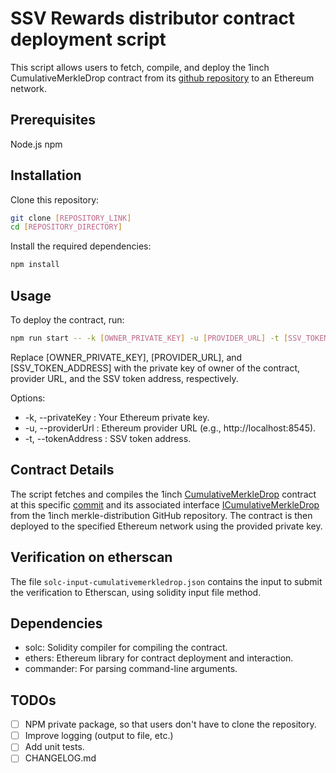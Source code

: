 # SSV Rewards distributor contract deployment script
This script allows users to fetch, compile, and deploy the 1inch CumulativeMerkleDrop contract from its [github repository](https://github.com/1inch/merkle-distribution/tree/1f8b2a6ed27d1b2d18cf8475e42eece60f41c896) to an Ethereum network.

## Prerequisites
Node.js
npm

## Installation
Clone this repository:
```bash
git clone [REPOSITORY_LINK]
cd [REPOSITORY_DIRECTORY]
```

Install the required dependencies:
```bash
npm install
```

## Usage
To deploy the contract, run:

```bash
npm run start -- -k [OWNER_PRIVATE_KEY] -u [PROVIDER_URL] -t [SSV_TOKEN_ADDRESS]
```

Replace [OWNER_PRIVATE_KEY], [PROVIDER_URL], and [SSV_TOKEN_ADDRESS] with the private key of owner of the contract, provider URL, and the SSV token address, respectively.

Options:
* -k, --privateKey <string>: Your Ethereum private key.
* -u, --providerUrl <string>: Ethereum provider URL (e.g., http://localhost:8545).
* -t, --tokenAddress <string>: SSV token address.

## Contract Details
The script fetches and compiles the 1inch [CumulativeMerkleDrop]((https://github.com/1inch/merkle-distribution/blob/1f8b2a6ed27d1b2d18cf8475e42eece60f41c896/contracts/CumulativeMerkleDrop.sol)) contract at this specific [commit](https://github.com/1inch/merkle-distribution/tree/1f8b2a6ed27d1b2d18cf8475e42eece60f41c896) and its associated interface [ICumulativeMerkleDrop](https://github.com/1inch/merkle-distribution/blob/1f8b2a6ed27d1b2d18cf8475e42eece60f41c896/contracts/interfaces/ICumulativeMerkleDrop.sol) from the 1inch merkle-distribution GitHub repository. The contract is then deployed to the specified Ethereum network using the provided private key.

## Verification on etherscan
The file `solc-input-cumulativemerkledrop.json` contains the input to submit the verification to Etherscan, using solidity input file method.

## Dependencies
* solc: Solidity compiler for compiling the contract.
* ethers: Ethereum library for contract deployment and interaction.
* commander: For parsing command-line arguments.

## TODOs
 - [ ] NPM private package, so that users don't have to clone the repository.
 - [ ] Improve logging (output to file, etc.)
 - [ ] Add unit tests.
 - [ ] CHANGELOG.md